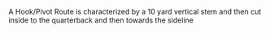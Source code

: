 A Hook/Pivot Route is characterized by a 10 yard vertical stem and then cut inside to the quarterback and then towards the sideline